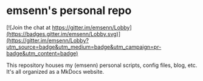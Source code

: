# emsenn's personal repo

[![Join the chat at https://gitter.im/emsenn/Lobby](https://badges.gitter.im/emsenn/Lobby.svg)](https://gitter.im/emsenn/Lobby?utm_source=badge&utm_medium=badge&utm_campaign=pr-badge&utm_content=badge)

This repository houses my (emsenn) personal scripts, config files, blog, etc.  
It's all organized as a MkDocs website.
